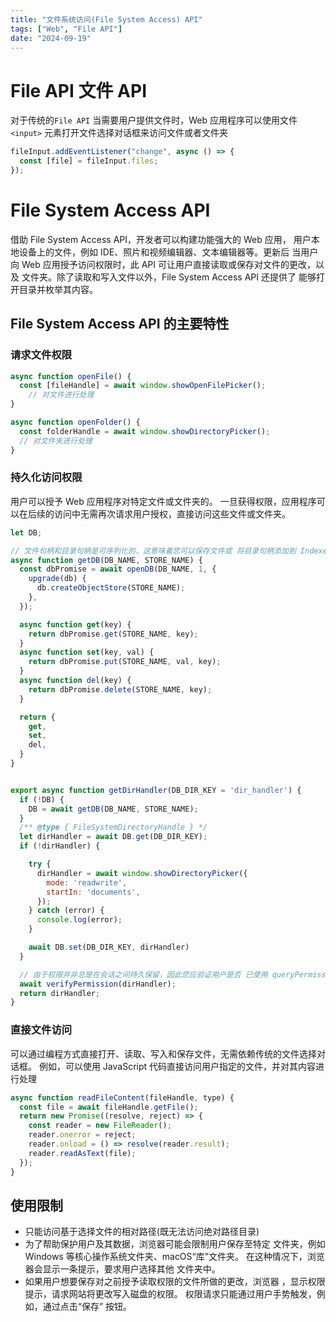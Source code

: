 ```yaml
---
title: "文件系统访问(File System Access) API"
tags: ["Web", "File API"]
date: "2024-09-19"
---
```


# File API 文件 API

对于传统的`File API` 当需要用户提供文件时，Web 应用程序可以使用文件 `<input>` 元素打开文件选择对话框来访问文件或者文件夹

```js
fileInput.addEventListener("change", async () => {
  const [file] = fileInput.files;
});
```

# File System Access API

借助 File System Access API，开发者可以构建功能强大的 Web 应用， 用户本地设备上的文件，例如 IDE、照片和视频编辑器、文本编辑器等。更新后 当用户向 Web 应用授予访问权限时，此 API 可让用户直接读取或保存对文件的更改，以及 文件夹。除了读取和写入文件以外，File System Access API 还提供了 能够打开目录并枚举其内容。

## File System Access API 的主要特性

### 请求文件权限

```js
async function openFile() {
  const [fileHandle] = await window.showOpenFilePicker();
    // 对文件进行处理
}

async function openFolder() {
  const folderHandle = await window.showDirectoryPicker();
  // 对文件夹进行处理
}
```

### 持久化访问权限
用户可以授予 Web 应用程序对特定文件或文件夹的。
一旦获得权限，应用程序可以在后续的访问中无需再次请求用户授权，直接访问这些文件或文件夹。

```js
let DB;

// 文件句柄和目录句柄是可序列化的，这意味着您可以保存文件或 将目录句柄添加到 IndexedDB，或调用 postMessage() 在同一顶级数据库之间发送这些路径和 来源。
async function getDB(DB_NAME, STORE_NAME) {
  const dbPromise = await openDB(DB_NAME, 1, {
    upgrade(db) {
      db.createObjectStore(STORE_NAME);
    },
  });

  async function get(key) {
    return dbPromise.get(STORE_NAME, key);
  }
  async function set(key, val) {
    return dbPromise.put(STORE_NAME, val, key);
  }
  async function del(key) {
    return dbPromise.delete(STORE_NAME, key);
  }

  return {
    get,
    set,
    del,
  }
}


export async function getDirHandler(DB_DIR_KEY = 'dir_handler') {
  if (!DB) {
    DB = await getDB(DB_NAME, STORE_NAME);
  }
  /** @type { FileSystemDirectoryHandle } */
  let dirHandler = await DB.get(DB_DIR_KEY);
  if (!dirHandler) {

    try {
      dirHandler = await window.showDirectoryPicker({
        mode: 'readwrite',
        startIn: 'documents',
      });
    } catch (error) {
      console.log(error);
    }

    await DB.set(DB_DIR_KEY, dirHandler)
  }

  // 由于权限并非总是在会话之间持久保留，因此您应验证用户是否 已使用 queryPermission() 授予对文件或目录的权限。否则，请调用 requestPermission() 来（重新）请求该请求。这对文件和目录句柄是相同的。您 需要运行 fileOrDirectoryHandle.requestPermission(descriptor) 或 fileOrDirectoryHandle.queryPermission(descriptor)
  await verifyPermission(dirHandler);
  return dirHandler;
}
```

### 直接文件访问

可以通过编程方式直接打开、读取、写入和保存文件，无需依赖传统的文件选择对话框。
例如，可以使用 JavaScript 代码直接访问用户指定的文件，并对其内容进行处理
```js
async function readFileContent(fileHandle, type) {
  const file = await fileHandle.getFile();
  return new Promise((resolve, reject) => {
    const reader = new FileReader();
    reader.onerror = reject;
    reader.onload = () => resolve(reader.result);
    reader.readAsText(file);
  });
}
```

## 使用限制

+ 只能访问基于选择文件的相对路径(既无法访问绝对路径目录)
+ 为了帮助保护用户及其数据，浏览器可能会限制用户保存至特定 文件夹，例如 Windows 等核心操作系统文件夹、macOS“库”文件夹。 在这种情况下，浏览器会显示一条提示，要求用户选择其他 文件夹中。
+ 如果用户想要保存对之前授予读取权限的文件所做的更改，浏览器 ，显示权限提示，请求网站将更改写入磁盘的权限。 权限请求只能通过用户手势触发，例如，通过点击“保存” 按钮。
